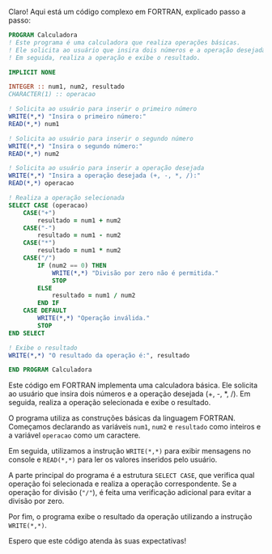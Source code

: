 Claro! Aqui está um código complexo em FORTRAN, explicado passo a passo:

```fortran
PROGRAM Calculadora
! Este programa é uma calculadora que realiza operações básicas.
! Ele solicita ao usuário que insira dois números e a operação desejada.
! Em seguida, realiza a operação e exibe o resultado.

IMPLICIT NONE

INTEGER :: num1, num2, resultado
CHARACTER(1) :: operacao

! Solicita ao usuário para inserir o primeiro número
WRITE(*,*) "Insira o primeiro número:"
READ(*,*) num1

! Solicita ao usuário para inserir o segundo número
WRITE(*,*) "Insira o segundo número:"
READ(*,*) num2

! Solicita ao usuário para inserir a operação desejada
WRITE(*,*) "Insira a operação desejada (+, -, *, /):"
READ(*,*) operacao

! Realiza a operação selecionada
SELECT CASE (operacao)
    CASE("+")
        resultado = num1 + num2
    CASE("-")
        resultado = num1 - num2
    CASE("*")
        resultado = num1 * num2
    CASE("/")
        IF (num2 == 0) THEN
            WRITE(*,*) "Divisão por zero não é permitida."
            STOP
        ELSE
            resultado = num1 / num2
        END IF
    CASE DEFAULT
        WRITE(*,*) "Operação inválida."
        STOP
END SELECT

! Exibe o resultado
WRITE(*,*) "O resultado da operação é:", resultado

END PROGRAM Calculadora
```

Este código em FORTRAN implementa uma calculadora básica. Ele solicita ao usuário que insira dois números e a operação desejada (+, -, *, /). Em seguida, realiza a operação selecionada e exibe o resultado.

O programa utiliza as construções básicas da linguagem FORTRAN. Começamos declarando as variáveis `num1`, `num2` e `resultado` como inteiros e a variável `operacao` como um caractere.

Em seguida, utilizamos a instrução `WRITE(*,*)` para exibir mensagens no console e `READ(*,*)` para ler os valores inseridos pelo usuário.

A parte principal do programa é a estrutura `SELECT CASE`, que verifica qual operação foi selecionada e realiza a operação correspondente. Se a operação for divisão (`"/"`), é feita uma verificação adicional para evitar a divisão por zero.

Por fim, o programa exibe o resultado da operação utilizando a instrução `WRITE(*,*)`.

Espero que este código atenda às suas expectativas!
